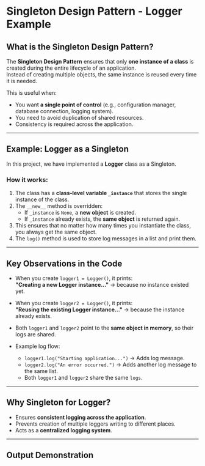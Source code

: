 # Singleton Design Pattern - Logger Example

## What is the Singleton Design Pattern?
The **Singleton Design Pattern** ensures that only **one instance of a class** is created during the entire lifecycle of an application.  
Instead of creating multiple objects, the same instance is reused every time it is needed.  

This is useful when:
- You want **a single point of control** (e.g., configuration manager, database connection, logging system).
- You need to avoid duplication of shared resources.
- Consistency is required across the application.

---

## Example: Logger as a Singleton

In this project, we have implemented a **Logger** class as a Singleton.

### How it works:
1. The class has a **class-level variable `_instance`** that stores the single instance of the class.
2. The `__new__` method is overridden:
   - If `_instance` is `None`, a **new object** is created.
   - If `_instance` already exists, the **same object** is returned again.
3. This ensures that no matter how many times you instantiate the class, you always get the same object.
4. The `log()` method is used to store log messages in a list and print them.

---

## Key Observations in the Code

- When you create `logger1 = Logger()`, it prints:  
  **"Creating a new Logger instance..."** → because no instance existed yet.

- When you create `logger2 = Logger()`, it prints:  
  **"Reusing the existing Logger instance..."** → because the instance already exists.

- Both `logger1` and `logger2` point to the **same object in memory**, so their logs are shared.

- Example log flow:
  - `logger1.log("Starting application...")` → Adds log message.
  - `logger2.log("An error occurred.")` → Adds another log message to the same list.
  - Both `logger1` and `logger2` share the same `logs`.

---

## Why Singleton for Logger?
- Ensures **consistent logging across the application**.
- Prevents creation of multiple loggers writing to different places.
- Acts as a **centralized logging system**.

---

## Output Demonstration

